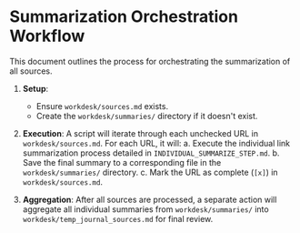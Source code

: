 # Summarization Orchestration Workflow

This document outlines the process for orchestrating the summarization of all sources.

1.  **Setup**:
    - Ensure `workdesk/sources.md` exists.
    - Create the `workdesk/summaries/` directory if it doesn't exist.

2.  **Execution**: A script will iterate through each unchecked URL in `workdesk/sources.md`. For each URL, it will:
    a. Execute the individual link summarization process detailed in `INDIVIDUAL_SUMMARIZE_STEP.md`.
    b. Save the final summary to a corresponding file in the `workdesk/summaries/` directory.
    c. Mark the URL as complete (`[x]`) in `workdesk/sources.md`.

3.  **Aggregation**: After all sources are processed, a separate action will aggregate all individual summaries from `workdesk/summaries/` into `workdesk/temp_journal_sources.md` for final review.
